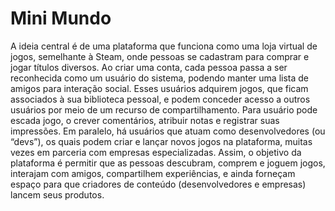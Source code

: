 # Mini Mundo

A ideia central é de uma plataforma que funciona como uma loja virtual de jogos, semelhante à Steam, onde pessoas se cadastram para comprar e jogar títulos diversos. Ao criar uma conta, cada pessoa passa a ser reconhecida como um usuário do sistema, podendo manter uma lista de amigos para interação social. Esses usuários adquirem jogos, que ficam associados à sua biblioteca pessoal, e podem conceder acesso a outros usuários por meio de um recurso de compartilhamento. Para usuário pode escada jogo, o crever comentários, atribuir notas e registrar suas impressões. Em paralelo, há usuários que atuam como desenvolvedores (ou “devs”), os quais podem criar e lançar novos jogos na plataforma, muitas vezes em parceria com empresas especializadas. Assim, o objetivo da plataforma é permitir que as pessoas descubram, comprem e joguem jogos, interajam com amigos, compartilhem experiências, e ainda forneçam espaço para que criadores de conteúdo (desenvolvedores e empresas) lancem seus produtos.